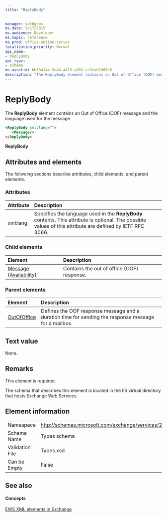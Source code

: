 ```yaml
---
title: "ReplyBody"
 
 
manager: sethgros
ms.date: 9/17/2015
ms.audience: Developer
ms.topic: reference
ms.prod: office-online-server
localization_priority: Normal
api_name:
- ReplyBody
api_type:
- schema
ms.assetid: bb184144-3e4b-4419-a883-cc9fab1085e6
description: "The ReplyBody element contains an Out of Office (OOF) message and the language used for the message."
---
```


# ReplyBody

The **ReplyBody** element contains an Out of Office (OOF) message and the language used for the message. 
  
```XML
<ReplyBody xml:lang="">
   <Message/>
</ReplyBody>
```

 **ReplyBody**
## Attributes and elements

The following sections describe attributes, child elements, and parent elements.
  
### Attributes

|**Attribute**|**Description**|
|:-----|:-----|
|xml:lang  <br/> |Specifies the language used in the **ReplyBody** contents. This attribute is optional. The possible values of this attribute are defined by IETF RFC 3066.  <br/> |
   
### Child elements

|**Element**|**Description**|
|:-----|:-----|
|[Message (Availability)](message-availability.md) <br/> |Contains the out of office (OOF) response.  <br/> |
   
### Parent elements

|**Element**|**Description**|
|:-----|:-----|
|[OutOfOffice](outofoffice.md) <br/> |Defines the OOF response message and a duration time for sending the response message for a mailbox.  <br/> |
   
## Text value

None.
  
## Remarks

This element is required.
  
The schema that describes this element is located in the IIS virtual directory that hosts Exchange Web Services.
  
## Element information

|||
|:-----|:-----|
|Namespace  <br/> |http://schemas.microsoft.com/exchange/services/2006/types  <br/> |
|Schema Name  <br/> |Types schema  <br/> |
|Validation File  <br/> |Types.xsd  <br/> |
|Can be Empty  <br/> |False  <br/> |
   
## See also

#### Concepts

[EWS XML elements in Exchange](ews-xml-elements-in-exchange.md)

